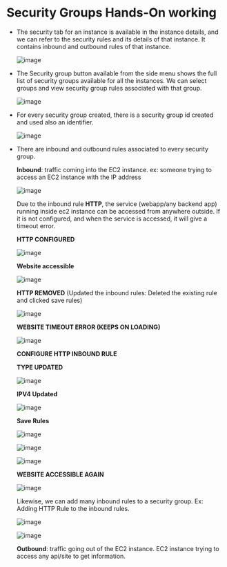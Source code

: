 # Security Groups Hands-On working
  - The security tab for an instance is available in the instance details, and we can refer to the security rules and its details of that instance. It contains inbound and outbound rules of that instance.

    ![image](https://github.com/user-attachments/assets/83fa469c-f4b1-4d42-804d-4fd2cfeec4e0)

  - The Security group button available from the side menu shows the full list of security groups available for all the instances. We can select groups and view security group rules associated with that group.

    ![image](https://github.com/user-attachments/assets/9263c3cc-8f3c-40e8-b676-217eb8729a65)

  - For every security group created, there is a security group id created and used also an identifier.

    ![image](https://github.com/user-attachments/assets/2bec4f8b-7b46-444f-8c48-546492a83c64)

  - There are inbound and outbound rules associated to every security group.

      **Inbound**: traffic coming into the EC2 instance. ex: someone trying to access an EC2 instance with the IP address

      ![image](https://github.com/user-attachments/assets/3cda27b2-ca99-4a64-8635-06d04a1d35b4)

      Due to the inbound rule **HTTP**, the service (webapp/any backend app) running inside ec2 instance can be accessed from anywhere outside. If it is not configured, and when the service is accessed, it will give a timeout error.

      **HTTP CONFIGURED**
    
      ![image](https://github.com/user-attachments/assets/d97d9497-9faa-4697-86d8-6784846bebbc)
      
      **Website accessible**

      ![image](https://github.com/user-attachments/assets/7135aaca-e5ff-452a-b22c-d23a2e7293c0)

      **HTTP REMOVED** (Updated the inbound rules: Deleted the existing rule and clicked save rules)

      ![image](https://github.com/user-attachments/assets/02e14419-62fd-40e0-925e-46845a6f0515)
      
      **WEBSITE TIMEOUT ERROR (KEEPS ON LOADING)**

      ![image](https://github.com/user-attachments/assets/101b7003-6660-49bf-b01a-9506ccb192f2)

      **CONFIGURE HTTP INBOUND RULE**

      **TYPE UPDATED**

      ![image](https://github.com/user-attachments/assets/1bb90d8b-71b4-4c9f-9c99-b9166127d4a6)

      **IPV4 Updated**
      
      ![image](https://github.com/user-attachments/assets/540ec79c-4106-476b-abb6-bcfeee882e14)

      **Save Rules**

      ![image](https://github.com/user-attachments/assets/a4737397-f222-405a-846c-7f9aeecfb27e)

      ![image](https://github.com/user-attachments/assets/83a52a26-d3a3-4746-9a65-1c09e0fb9dc2)

      ![image](https://github.com/user-attachments/assets/dd62b39a-8d3f-4ae7-a683-a7b1979dfb8c)

      **WEBSITE ACCESSIBLE AGAIN**

      ![image](https://github.com/user-attachments/assets/7c3d1397-3f1d-4e08-9539-8f9bc7516aa5)

      Likewise, we can add many inbound rules to a security group. Ex: Adding HTTP Rule to the inbound rules.

      ![image](https://github.com/user-attachments/assets/e74b1f81-0cbc-4d18-a311-b9c2f1463c70)

      ![image](https://github.com/user-attachments/assets/82797cce-aac2-4894-aca9-20eb2453444e)




      **Outbound**: traffic going out of the EC2 instance. EC2 instance trying to access any api/site to get information.

